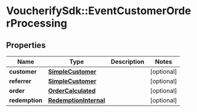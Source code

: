# VoucherifySdk::EventCustomerOrderProcessing

## Properties

| Name | Type | Description | Notes |
| ---- | ---- | ----------- | ----- |
| **customer** | [**SimpleCustomer**](SimpleCustomer.md) |  | [optional] |
| **referrer** | [**SimpleCustomer**](SimpleCustomer.md) |  | [optional] |
| **order** | [**OrderCalculated**](OrderCalculated.md) |  | [optional] |
| **redemption** | [**RedemptionInternal**](RedemptionInternal.md) |  | [optional] |

